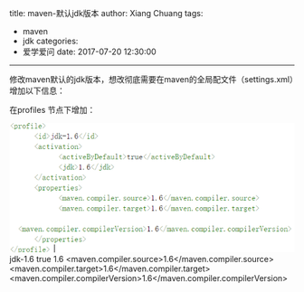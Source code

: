 title: maven-默认jdk版本
author: Xiang Chuang
tags:
  - maven
  - jdk
categories:
  - 爱学爱问
date: 2017-07-20 12:30:00
---
修改maven默认的jdk版本，想改彻底需要在maven的全局配文件（settings.xml）增加以下信息：

在profiles 节点下增加：

![upload successful](\images\pasted-55.png)
<profile>
    <id>jdk-1.6</id>
    <activation>
        <activeByDefault>true</activeByDefault>
        <jdk>1.6</jdk>
    </activation>
    <properties>
        <maven.compiler.source>1.6</maven.compiler.source>
        <maven.compiler.target>1.6</maven.compiler.target>
        <maven.compiler.compilerVersion>1.6</maven.compiler.compilerVersion>
    </properties>
</profile> 